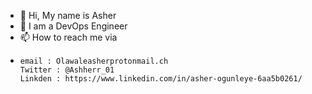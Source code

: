 - 👋 Hi, My name is  Asher
- 👀 I am a DevOps Engineer
- 📫 How to reach me via 
-     email : Olawaleasherprotonmail.ch
      Twitter : @Ashherr_01
      Linkden : https://www.linkedin.com/in/asher-ogunleye-6aa5b0261/    

<!---
Ashherr1/Ashherr1 is a ✨ special ✨ repository because its `README.md` (this file) appears on your GitHub profile.
You can click the Preview link to take a look at your changes.
--->
